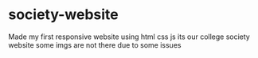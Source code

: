 # society-website
Made my first responsive website using html css js 
its our college society website 
some imgs are not there due to some issues 
